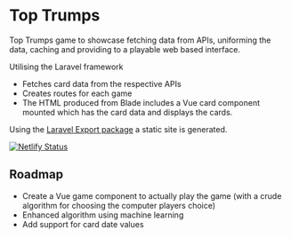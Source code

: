 # Top Trumps
Top Trumps game to showcase fetching data from APIs, uniforming the data,
caching and providing to a playable web based interface.

Utilising the Laravel framework

* Fetches card data from the respective APIs
* Creates routes for each game
* The HTML produced from Blade includes a Vue card component mounted which has the card data and displays the cards.

Using the [Laravel Export package](https://github.com/spatie/laravel-export) a static site is generated.

[![Netlify Status](https://api.netlify.com/api/v1/badges/6cd61d2a-b4a5-44f7-a497-7867061499fa/deploy-status)](https://app.netlify.com/sites/toptrumps/deploys)

## Roadmap

* Create a Vue game component to actually play the game (with a crude algorithm for choosing the computer players choice)
* Enhanced algorithm using machine learning
* Add support for card date values
